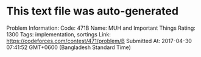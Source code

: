 # This text file was auto-generated

Problem Information:
Code: 471B
Name: MUH and Important Things
Rating: 1300
Tags: implementation, sortings
Link: https://codeforces.com/contest/471/problem/B
Submitted At: 2017-04-30 07:41:52 GMT+0600 (Bangladesh Standard Time)